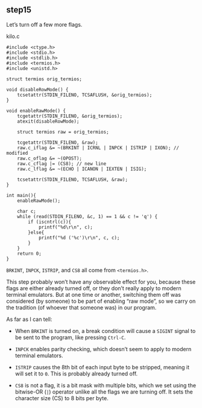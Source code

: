 ## step15

Let’s turn off a few more flags.

kilo.c
```
#include <ctype.h>
#include <stdio.h>
#include <stdlib.h>
#include <termios.h>
#include <unistd.h>

struct termios orig_termios;

void disableRowMode() {
    tcsetattr(STDIN_FILENO, TCSAFLUSH, &orig_termios);
}

void enableRawMode() {
    tcgetattr(STDIN_FILENO, &orig_termios);
    atexit(disableRowMode);

    struct termios raw = orig_termios;

    tcgetattr(STDIN_FILENO, &raw);
    raw.c_iflag &= ~(BRKINT | ICRNL | INPCK | ISTRIP | IXON); // modified
    raw.c_oflag &= ~(OPOST);
    raw.c_cflag |= (CS8); // new line
    raw.c_lflag &= ~(ECHO | ICANON | IEXTEN | ISIG);

    tcsetattr(STDIN_FILENO, TCSAFLUSH, &raw);
}

int main(){
    enableRawMode();

    char c;
    while (read(STDIN_FILENO, &c, 1) == 1 && c != 'q') {
        if (iscntrl(c)){
            printf("%d\r\n", c);
        }else{
            printf("%d ('%c')\r\n", c, c);
        }
    }
    return 0;
}

```

`BRKINT`, `INPCK`, `ISTRIP`, and `CS8` all come from `<termios.h>`.

This step probably won’t have any observable effect for you, because these flags are either already turned off, or they don’t really apply to modern terminal emulators. But at one time or another, switching them off was considered (by someone) to be part of enabling “raw mode”, so we carry on the tradition (of whoever that someone was) in our program.

As far as I can tell:

- When `BRKINT` is turned on, a break condition will cause a `SIGINT` signal to be sent to the program, like pressing `Ctrl-C`.

- `INPCK` enables parity checking, which doesn’t seem to apply to modern terminal emulators.

- `ISTRIP` causes the 8th bit of each input byte to be stripped, meaning it will set it to `0`. This is probably already turned off.

- `CS8` is not a flag, it is a bit mask with multiple bits, which we set using the bitwise-OR (`|`) operator unlike all the flags we are turning off. It sets the character size (CS) to 8 bits per byte.

